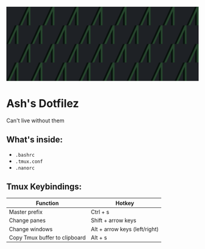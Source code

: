 ![banner](banner.png)

# Ash's Dotfilez
Can't live without them

## What's inside:
- `.bashrc`
- `.tmux.conf` 
- `.nanorc`

## Tmux Keybindings:
| Function | Hotkey | 
| ---- | ---- |
| Master prefix | Ctrl + s | 
| Change panes | Shift + arrow keys |
| Change windows | Alt + arrow keys (left/right) |
| Copy Tmux buffer to clipboard | Alt + s |

